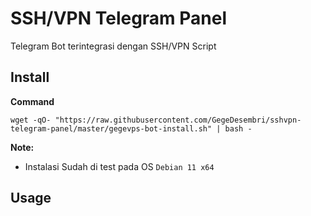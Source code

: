 # SSH/VPN Telegram Panel
Telegram Bot terintegrasi dengan SSH/VPN Script

## Install

**Command**

`wget -qO- "https://raw.githubusercontent.com/GegeDesembri/sshvpn-telegram-panel/master/gegevps-bot-install.sh" | bash -`

**Note:**
- Instalasi Sudah di test pada OS `Debian 11 x64`

## **Usage**
